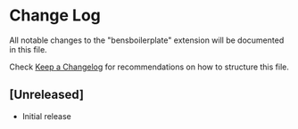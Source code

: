 # Change Log

All notable changes to the "bensboilerplate" extension will be documented in this file.

Check [Keep a Changelog](http://keepachangelog.com/) for recommendations on how to structure this file.

## [Unreleased]

- Initial release